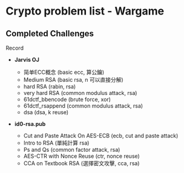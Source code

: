 # Crypto problem list - Wargame

## Completed Challenges
Record

* **Jarvis OJ**
	- 简单ECC概念 (basic ecc, 算公鑰)
	- Medium RSA (basic rsa, n 可以直接分解)
	- hard RSA (rabin, rsa)
	- very hard RSA (common modulus attack, rsa)
	- 61dctf_bbencode (brute force, xor)
	- 61dctf_rsappend (common modulus attack, rsa)
	- dsa (dsa, k reuse)
 
* **id0-rsa.pub**
	- Cut and Paste Attack On AES-ECB (ecb, cut and paste attack)
	- Intro to RSA (單純計算 rsa)
	- Ps and Qs (common factor attack, rsa)
	- AES-CTR with Nonce Reuse (ctr, nonce reuse)
	- CCA on Textbook RSA (選擇密文攻擊, cca, rsa)
